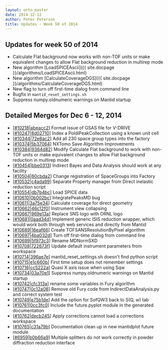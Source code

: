 ```yaml
---
layout: onto_master
date: 2014-12-12
author: Peter Peterson
title: Updates - Week 50 of 2014
---
```

Updates for week 50 of 2014
---------------------------
* Calculate Flat background now works with non-TOF units or make equivalent changes to allow Flat background reduction in multirep mode
* New algorithm [LoadSPICEAscii]({{ site.docpage }}/algorithms/LoadSPICEAscii.html)
* New algorithm [CalculateCoverageDGS]({{ site.docpage }}/algorithms/CalculateCoverageDGS.html)
* New flag to turn off first-time dialog from command line
* Bugfix in `mantid_reset_settings.sh`
* Suppress numpy.oldnumeric warnings on Mantid startup

Detailed Merges for Dec 6 - 12, 2014
------------------------------------
* \[[#10218](http://trac.mantidproject.org/mantid/ticket/10218)\|[abeacc2](https://github.com/mantidproject/mantid/commit/abeacc2c2c4093d46cad485e8e27d4e8db89d50a)\] Format issue of GSAS file for V-DRIVE
* \[[#10247](http://trac.mantidproject.org/mantid/ticket/10247)\|[8d02710](https://github.com/mantidproject/mantid/commit/8d027109de5e24f4c0a70d31f70abba3a7525fbb)\] Index a PoldiPeakCollection using a known unit cell
* \[[#10344](http://trac.mantidproject.org/mantid/ticket/10344)\|[72e8ac2](https://github.com/mantidproject/mantid/commit/72e8ac2c82c577de73a806f95bdc2bbdbce2e527)\] Add all 230 space group types into the factory
* \[[#10374](http://trac.mantidproject.org/mantid/ticket/10374)\|[5b37064](https://github.com/mantidproject/mantid/commit/5b370642be06b41072cd72bc6181980019c5507a)\] NXTomo Save Algorithm Improvements
* \[[#10384](http://trac.mantidproject.org/mantid/ticket/10384)\|[9364d82](https://github.com/mantidproject/mantid/commit/9364d821a2207048361eb1151c4b1f283ad9faf2)\] Modify Calculate Flat background to work with non-TOF units or make equivalent changes to allow Flat background reduction in multirep mode
* \[[#10454](http://trac.mantidproject.org/mantid/ticket/10454)\|[bbe0313](https://github.com/mantidproject/mantid/commit/bbe0313102f03f236ec28d2fbdd822b086a9f419)\] Indirect Bayes and Data Analysis should work at any facility
* \[[#10504](http://trac.mantidproject.org/mantid/ticket/10504)\|[60cbda2](https://github.com/mantidproject/mantid/commit/60cbda2ba65c65b6233563b8816984369b45bb3f)\] Change registration of SpaceGroups into Factory
* \[[#10532](http://trac.mantidproject.org/mantid/ticket/10532)\|[c4ada99](https://github.com/mantidproject/mantid/commit/c4ada99cdce54ceba0e571bd37d14a6b48e88519)\] Separate Property manager from Direct inelastic reduction script
* \[[#10554](http://trac.mantidproject.org/mantid/ticket/10554)\|[db7b4bc](https://github.com/mantidproject/mantid/commit/db7b4bc131197edcaef0b6a78355a4376fb84bb0)\] Load SPICE data
* \[[#10610](http://trac.mantidproject.org/mantid/ticket/10610)\|[0b002bc](https://github.com/mantidproject/mantid/commit/0b002bc25ea2cb6ed9cedb0dbc184c50a0460c53)\] IntegratePeaksMD bug
* \[[#10611](http://trac.mantidproject.org/mantid/ticket/10611)\|[3a75e34](https://github.com/mantidproject/mantid/commit/3a75e3422e22635898788d9d2bce1f72e35c2a52)\] Calculate coverage for direct geometry
* \[[#10662](http://trac.mantidproject.org/mantid/ticket/10662)\|[46c12f0](https://github.com/mantidproject/mantid/commit/46c12f0a58f4d2c574ff2979b3198cebb71015ae)\] Instrument view collapsing
* \[[#10667](http://trac.mantidproject.org/mantid/ticket/10667)\|[969e13a](https://github.com/mantidproject/mantid/commit/969e13a1f50aba5777a7edfc6ee05bed09a8d5d4)\] Replace SNS logo with ORNL logo
* \[[#10681](http://trac.mantidproject.org/mantid/ticket/10681)\|[0aad34d](https://github.com/mantidproject/mantid/commit/0aad34d0d9deca7e9cbd618a91f163872864719b)\] Implement generic ISIS reduction wrapper, which would work both through web services and directly from Mantid
* \[[#10689](http://trac.mantidproject.org/mantid/ticket/10689)\|[16eaf66](https://github.com/mantidproject/mantid/commit/16eaf66217e83abb08b61f80f8a4303d7f6a6f79)\] Create TOFSANSResolutionByPixel algorithm
* \[[#10697](http://trac.mantidproject.org/mantid/ticket/10697)\|[4ba032d](https://github.com/mantidproject/mantid/commit/4ba032db89e5557f14ccce0d3b46cd6abd493cc7)\] Turn off first-time dialog from command line
* \[[#10699](http://trac.mantidproject.org/mantid/ticket/10699)\|[5f973c3](https://github.com/mantidproject/mantid/commit/5f973c329e8501390b5cf9b422d63edd82d35dcc)\] Rename MDNormSXD
* \[[#10708](http://trac.mantidproject.org/mantid/ticket/10708)\|[722673f](https://github.com/mantidproject/mantid/commit/722673f5c49827b4f57dcbe53be7a8fd0f6433c9)\] Update default instrument parameters from workspace
* \[[#10714](http://trac.mantidproject.org/mantid/ticket/10714)\|[396ae7e](https://github.com/mantidproject/mantid/commit/396ae7e07b2f399356a065191943f93a04a317bb)\] mantid_reset_settings.sh doesn't find python script
* \[[#10715](http://trac.mantidproject.org/mantid/ticket/10715)\|[e1c660b](https://github.com/mantidproject/mantid/commit/e1c660b3c6dbe1312114fa9078a0478034e2d18f)\] First time setup does not remember settings
* \[[#10716](http://trac.mantidproject.org/mantid/ticket/10716)\|[cc5222a](https://github.com/mantidproject/mantid/commit/cc5222ac9bbed1bd0e6772cf11f1ca9a91363e57)\] Quasi X axis issue when using Sqw
* \[[#10734](http://trac.mantidproject.org/mantid/ticket/10734)\|[03a70e1](https://github.com/mantidproject/mantid/commit/03a70e11116c32f4c08bbb9131b3e734b855ca5f)\] Suppress numpy.oldnumeric warnings on Mantid startup
* \[[#10742](http://trac.mantidproject.org/mantid/ticket/10742)\|[cfc313a](https://github.com/mantidproject/mantid/commit/cfc313abe37de879800cff7d25b2d7fad84be267)\] rename some variables in Fury algorithm
* \[[#10747](http://trac.mantidproject.org/mantid/ticket/10747)\|[0c12a08](https://github.com/mantidproject/mantid/commit/0c12a08f1a1e0ecc219ce1a043e698b74e82a4ca)\] Remove old Fury code from IndirectDataAnalysis.py and correct system test
* \[[#10749](http://trac.mantidproject.org/mantid/ticket/10749)\|[e75b1de](https://github.com/mantidproject/mantid/commit/e75b1de3e8e658195eb17939b6c99145cbdcde23)\] Add the option for SofQW3 back to S(Q, w) tab
* \[[#10761](http://trac.mantidproject.org/mantid/ticket/10761)\|[0cc3fc0](https://github.com/mantidproject/mantid/commit/0cc3fc09e587184d6cf0164d04e90a6db4ac9da8)\] Include the future.pyplot module in the generated documentation
* \[[#10762](http://trac.mantidproject.org/mantid/ticket/10762)\|[decb245](https://github.com/mantidproject/mantid/commit/decb245c065e2d08d5d73a2f76bd6a07f0b1e4cd)\] Apply corrections cannot load a corrections workspace
* \[[#10765](http://trac.mantidproject.org/mantid/ticket/10765)\|[c31a79b](https://github.com/mantidproject/mantid/commit/c31a79b166de6354d9fa9f1cbfba2bb4aebdd63e)\] Documentation clean up in new mantidplot future module
* \[[#6959](http://trac.mantidproject.org/mantid/ticket/6959)\|[b0b66a9](https://github.com/mantidproject/mantid/commit/b0b66a9d8f28dfe9951e8860aee28c791f502bf1)\] Multiple splitters do not work correctly in powder diffraction reduction interface
